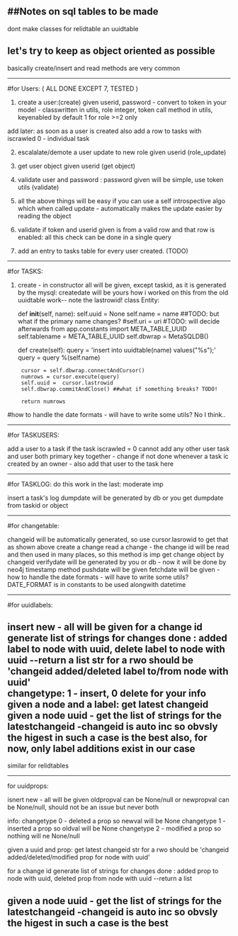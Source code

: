 ##Notes on sql tables to be made
-------------------------------------------------

dont make classes for relidtable an uuidtable

let's try to keep as object oriented as possible
-----------------------------------------------

basically create/insert and read methods are very common

------------------------
#for Users: ( ALL DONE EXCEPT 7, TESTED )

1. create a user:(create)
given userid, password - convert to token in your model - classwritten in utils, role integer, token call method in utils,  keyenabled by default 1 for role >=2 only

add later: as soon as a user is created also add a row to tasks with iscrawled 0 - individual task

2. escalalate/demote a user
update to new role given userid  (role_update)

3. get user object given userid (get object)

4. validate user and password : password given will be simple, use token utils (validate)

5. all the above things will be easy if you can use a self introspective algo which when called update - automatically makes the update easier by reading the object

6. validate if token and userid given is from a valid row and that row is enabled: all this check can be done in a single query

7. add an entry to tasks table for every user created. (TODO)

-----------------------------------------------
#for TASKS:

1. create -  in constructor all will be given, except taskid, as it is generated by the mysql:
createdate will be yours
how i worked on this from the old uuidtable work-- note the lastrowid!
class Entity:


    def __init__(self, name):
        self.uuid = None
        self.name = name ##TODO: but what if the primary name changes?
        #self.uri = uri #TODO: will decide afterwards
        from app.constants import META_TABLE_UUID
        self.tablename  = META_TABLE_UUID
        self.dbwrap = MetaSQLDB()

    def create(self):
        query = 'insert into uuidtable(name) values("%s");'
        query = query %(self.name)


        cursor = self.dbwrap.connectAndCursor()
        numrows = cursor.execute(query)
        self.uuid =  cursor.lastrowid
        self.dbwrap.commitAndClose() ##what if something breaks? TODO!

        return numrows

#how to handle the date formats - will have to write some utils? No I think..

-----------------------------------------------
#for TASKUSERS:

add a user to a task
if the task iscrawled = 0 cannot add any other user
task and user both primary key together - change if not done
whenever a task ic created by an owner -  also add that user to the task here

----------------------------------------------------------
#for TASKLOG: do this work in the last: moderate imp

insert a task's log
dumpdate will be generated by db or you
get dumpdate from taskid or object

-----------------------------------------------
#for changetable:

changeid will be automatically generated, so use cursor.lasrowid to get that as shown above
create a change
read a change - the change id will be read and then used in many places, so this method is imp
get change object by changeid
verifydate will be generated by you or db - now it will be done by neo4j timestamp method
pushdate will be given
fetchdate will be given - how to handle the date formats - will have to write some utils?
DATE_FORMAT is in constants to be used alongwith datetime

------------------------------------------------------

#for uuidlabels:

insert new - all will be given
for a change id generate list of strings for changes done :
        added label to node with uuid,
        delete label to node with uuid
        --return a list
str for a rwo should be 'changeid added/deleted label <this> to/from node with uuid'  
changetype: 1 - insert, 0 delete for your info
given a node and a label: get latest changeid
given a node uuid - get the list of strings for the latestchangeid -changeid is auto inc so obvsly the higest in such a case is the best
also, for now, only label additions exist in our case
----------------------------------------------

similar for relidtables

-----------------------------------------

for uuidprops:

isnert new - all will be given
oldpropval can be None/null or newpropval can be None/null, should not be an issue but never both

info:
changetype 0 - deleted a prop so newval will be None
changetype 1 - inserted a prop so oldval will be None
changetype 2 - modified a prop so nothing will ne None/null

given a uuid and prop: get latest changeid
str for a rwo should be 'changeid added/deleted/modified prop <this> for node with uuid'

for a change id generate list of strings for changes done :
        added prop to node with uuid,
        deleted prop from node with uuid
        --return a list

given a node uuid - get the list of strings for the latestchangeid -changeid is auto inc so obvsly the higest in such a case is the best
-------------------------------------------------------
